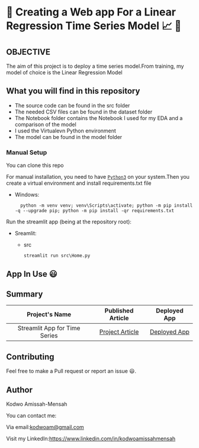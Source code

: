 # 🚀 Creating a Web app For a Linear Regression Time Series Model 📈 🚀


## OBJECTIVE
The aim of this project is to deploy a time series model.From training, my model of choice is the Linear Regression Model

## What you will find in this repository
- The source code can be found in the src folder
- The needed CSV files can be found in the dataset folder
- The Notebook folder contains the Notebook I used for my EDA and a comparison of the model 
- I used the Virtualevn Python environment
- The model can be found in the model folder

### Manual Setup

You can clone this repo

For manual installation, you need to have [`Python3`](https://www.python.org/) on your system.Then you create a virtual environment and install requirements.txt file


- Windows:
        
        python -m venv venv; venv\Scripts\activate; python -m pip install -q --upgrade pip; python -m pip install -qr requirements.txt  

 Run the streamlit app (being at the repository root):
        
  - Sreamlit:
    
    - src

          streamlit run src\Home.py

## App In Use 😃        



## Summary

 | Project's Name | Published Article  | Deployed App |
|:--------------:|:--------------:|:--------------:|
| Streamlit App for Time Series |[Project Article](https://medium.com/@kodwoam/building-and-deploying-a-streamlit-app-for-time-series-forecasting-with-a-regression-model-65cd1847e47d) |    [Deployed App](https://timeseriesprediction.streamlit.app/)|

## Contributing

Feel free to make a Pull request or report an issue 😃.

## Author
Kodwo Amissah-Mensah

You can contact me:

Via email:kodwoam@gmail.com

Visit my LinkedIn:https://www.linkedin.com/in/kodwoamissahmensah
